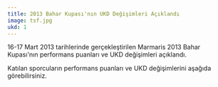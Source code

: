```yaml
---
title: 2013 Bahar Kupası'nın UKD Değişimleri Açıklandı
image: tsf.jpg
ukd: 1
---
```


16-17 Mart 2013 tarihlerinde gerçekleştirilen Marmaris 2013 Bahar Kupası'nın performans puanları ve UKD değişimleri açıklandı.

Katılan sporcuların performans puanları ve UKD değişimlerini aşağıda görebilirsiniz.
